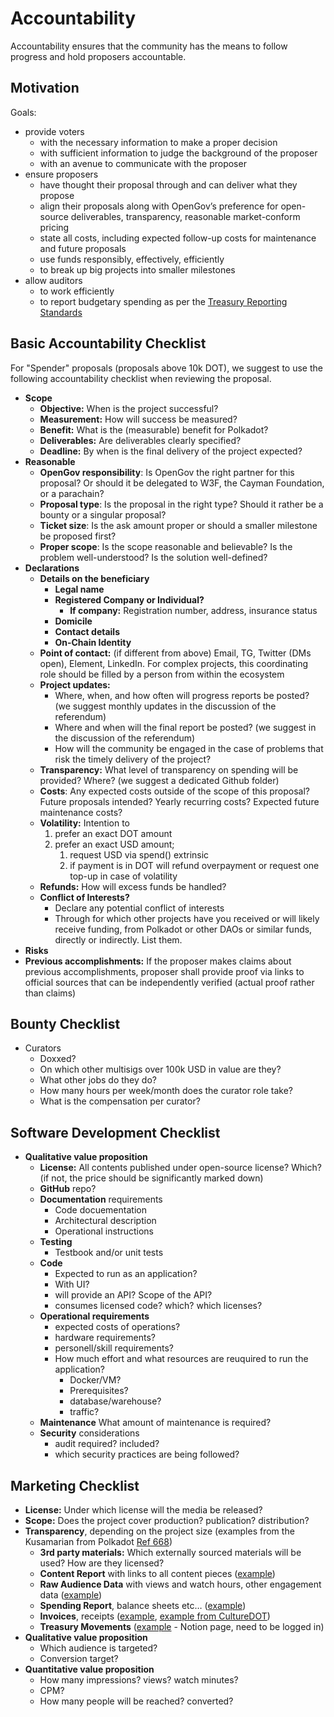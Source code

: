 # Accountability

Accountability ensures that the community has the means to follow progress and hold proposers accountable.

## Motivation
Goals:
- provide voters
    - with the necessary information to make a proper decision
    - with sufficient information to judge the background of the proposer
    - with an avenue to communicate with the proposer
- ensure proposers
    - have thought their proposal through and can deliver what they propose
    - align their proposals along with OpenGov’s preference for open-source deliverables, transparency, reasonable market-conform pricing
    - state all costs, including expected follow-up costs for maintenance and future proposals
    - use funds responsibly, effectively, efficiently
    - to break up big projects into smaller milestones
- allow auditors
    - to work efficiently
    - to report budgetary spending as per the [Treasury Reporting Standards](/reports/treasury_reporting_standards)

## Basic Accountability Checklist

For "Spender" proposals (proposals above 10k DOT), we suggest to use the following accountability checklist when reviewing the proposal. 

- **Scope**
    - **Objective:** When is the project successful?
    - **Measurement:** How will success be measured?
    - **Benefit:** What is the (measurable) benefit for Polkadot?
    - **Deliverables:** Are deliverables clearly specified?
    - **Deadline:** By when is the final delivery of the project expected?
- **Reasonable**
    - **OpenGov responsibility**: Is OpenGov the right partner for this proposal? Or should it be delegated to W3F, the Cayman Foundation, or a parachain?
    - **Proposal type**: Is the proposal in the right type? Should it rather be a bounty or a singular proposal?
    - **Ticket size**: Is the ask amount proper or should a smaller milestone be proposed first?
    - **Proper scope**: Is the scope reasonable and believable? Is the problem well-understood? Is the solution well-defined?
- **Declarations**
    - **Details on the beneficiary**
        - **Legal name**
        - **Registered Company or Individual?**
            - **If company:** Registration number, address, insurance status
        - **Domicile**
        - **Contact details**
        - **On-Chain Identity**
    - **Point of contact:** (if different from above) Email, TG, Twitter (DMs open), Element, LinkedIn. For complex projects, this coordinating role should be filled by a person from within the ecosystem
    - **Project updates:**
        - Where, when, and how often will progress reports be posted? (we suggest monthly updates in the discussion of the referendum)
        - Where and when will the final report be posted? (we suggest in the discussion of the referendum)
        - How will the community be engaged in the case of problems that risk the timely delivery of the project?
    - **Transparency:** What level of transparency on spending will be provided? Where? (we suggest a dedicated Github folder)
    - **Costs**: Any expected costs outside of the scope of this proposal? Future proposals intended? Yearly recurring costs? Expected future maintenance costs?
    - **Volatility:** Intention to
        1. prefer an exact DOT amount
        2. prefer an exact USD amount;
            1. request USD via spend() extrinsic
            2. if payment is in DOT will refund overpayment or request one top-up in case of volatility
    - **Refunds:** How will excess funds be handled?
    - **Conflict of Interests?**
        - Declare any potential conflict of interests
        - Through for which other projects have you received or will likely receive funding, from Polkadot or other DAOs or similar funds, directly or indirectly. List them.
- **Risks**
- **Previous accomplishments:** If the proposer makes claims about previous accomplishments, proposer shall provide proof via links to official sources that can be independently verified (actual proof rather than claims)

## Bounty Checklist
- Curators
  - Doxxed?
  - On which other multisigs over 100k USD in value are they?
  - What other jobs do they do?
  - How many hours per week/month does the curator role take?
  - What is the compensation per curator?

## Software Development Checklist
- **Qualitative value proposition**
  - **License:** All contents published under open-source license? Which? (if not, the price should be significantly marked down)
  - **GitHub** repo?
  - **Documentation** requirements
    - Code docuementation
    - Architectural description
    - Operational instructions
  - **Testing**
    - Testbook and/or unit tests
  - **Code**
    - Expected to run as an application?
    - With UI?
    - will provide an API? Scope of the API?
    - consumes licensed code? which? which licenses?
  - **Operational requirements**
    - expected costs of operations?
    - hardware requirements?
    - personell/skill requirements?
    - How much effort and what resources are reuquired to run the application?
      - Docker/VM?
      - Prerequisites?
      - database/warehouse?
      - traffic?
  - **Maintenance** What amount of maintenance is required?
  - **Security** considerations
    - audit required? included?
    - which security practices are being followed?

## Marketing Checklist
- **License:** Under which license will the media be released?
- **Scope:** Does the project cover production? publication? distribution?
- **Transparency**, depending on the project size (examples from the Kusamarian from Polkadot [Ref 668](https://polkadot.subsquare.io/referenda/668))
    - **3rd party materials:** Which externally sourced materials will be used? How are they licensed?
    - **Content Report** with links to all content pieces ([example](https://www.notion.so/40b59b62222c46a6ac738359b8704b05?pvs=21))
    - **Raw Audience Data** with views and watch hours, other engagement data ([example](https://docs.google.com/spreadsheets/d/1kWP_lDENeFQHM5Yo3fksJ77wnvYXr43GbwhwcvcQZeg/edit#gid=1021750851))
    - **Spending Report**, balance sheets etc… ([example](https://docs.google.com/spreadsheets/d/1PJq7Ji83Imn4oCgX2HQwM0bl9-F8oIJcu1GmZCNo0mc/edit#gid=455286747))
    - **Invoices**, receipts ([example](https://drive.google.com/drive/folders/1InVpufZFcaEt7tE012mcvkdjV5v0IDv9), [example from CultureDOT](https://drive.google.com/drive/folders/1KUoCwxXZ20MzvBPfwq9xZEumOqcwuKQx))
    - **Treasury Movements** ([example](https://www.notion.so/de4afb47625d48a9b4a5f0e74d074dff?pvs=21) - Notion page, need to be logged in)
- **Qualitative value proposition**
  - Which audience is targeted?
  - Conversion target?
- **Quantitative value proposition**
  - How many impressions? views? watch minutes?
  - CPM?
  - How many people will be reached? converted?